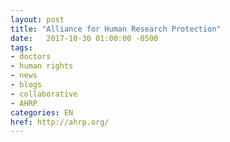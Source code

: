 ```yaml
---
layout: post
title: "Alliance for Human Research Protection"
date:   2017-10-30 01:00:00 -0500
tags:
- doctors
- human rights
- news
- blogs
- collaborative
- AHRP
categories: EN
href: http://ahrp.org/
---
```

